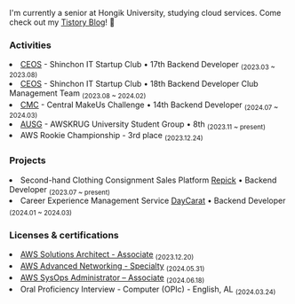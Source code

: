 
I'm currently a senior at Hongik University, studying cloud services. Come check out my <a href="https://popcorn-overflow.tistory.com/">Tistory Blog</a>! 👋

<h3>Activities</h3>
<li><a href="https://github.com/CEOS-Developers">CEOS</a> - Shinchon IT Startup Club • 17th Backend Developer <sub>(2023.03 ~ 2023.08)</sub></li>
<li><a href="https://github.com/CEOS-Developers">CEOS</a> - Shinchon IT Startup Club • 18th Backend Developer Club Management Team <sub>(2023.08 ~ 2024.02)</sub></li>
<li><a href="https://github.com/Central-MakeUs">CMC</a> - Central MakeUs Challenge • 14th Backend Developer <sub>(2024.07 ~ 2024.03)</sub></li>
<li><a href="https://ausg.me/">AUSG</a> - AWSKRUG University Student Group • 8th <sub>(2023.11 ~ present)</sub></li>
<li>AWS Rookie Championship - 3rd place <sub>(2023.12.24)</sub></li>

<h3>Projects</h3>
<li>Second-hand Clothing Consignment Sales Platform <a href="https://github.com/Repick-official/repick-server-v2">Repick</a> • Backend Developer <sub>(2023.07 ~ present)</sub></li>
<li>Career Experience Management Service <a href="https://github.com/Central-MakeUs/DayCarat-Server">DayCarat</a> • Backend Developer <sub>(2024.01 ~ 2024.03)</sub></li>

<h3>Licenses & certifications</h3> 
<li><a href="https://www.credly.com/badges/fcdbf795-a718-43c0-be3e-dd1aed7bcdf6/public_url">AWS Solutions Architect - Associate</a> <sub>(2023.12.20)</sub></li>
<li><a href="https://www.credly.com/badges/9f6790c3-5505-4bbf-84d7-3828f34eb8e1/public_url">AWS Advanced Networking - Specialty</a> <sub>(2024.05.31)</sub></li>
<li><a href="https://www.credly.com/badges/100b94ef-3048-4f20-8442-cb1bb6bf80d8/public_url">AWS SysOps Administrator – Associate</a> <sub>(2024.06.18)</sub></li>
<li>Oral Proficiency Interview - Computer (OPIc) - English, AL <sub>(2024.03.24)</sub></li>
